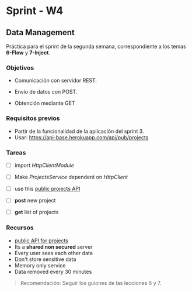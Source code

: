 # Sprint - W4

## Data Management

Práctica para el sprint de la segunda semana, correspondiente a los temas **6-Flow** y **7-Inject**.

### Objetivos

- Comunicación con servidor REST.

- Envío de datos con POST.

- Obtención mediante GET

### Requisitos previos

- Partir de la funcionalidad de la aplicación del sprint 3.
- Usar: https://api-base.herokuapp.com/api/pub/projects


### Tareas

- [ ] import _HttpClientModule_
- [ ] Make *ProjectsService* dependent on _HttpClient_
- [ ] use this [public projects API]('https://api-base.herokuapp.com/api/pub/projects')
- [ ] **post** new project
- [ ] **get** list of projects


### Recursos

- [public API for projects]('https://api-base.herokuapp.com/api/pub/projects')
- Its a **shared non secured** server
- Every user sees each other data
- Don't store sensitive data
- Memory only service
- Data removed every 30 minutes

> Recomendación: Seguir los guiones de las lecciones 6 y 7.
